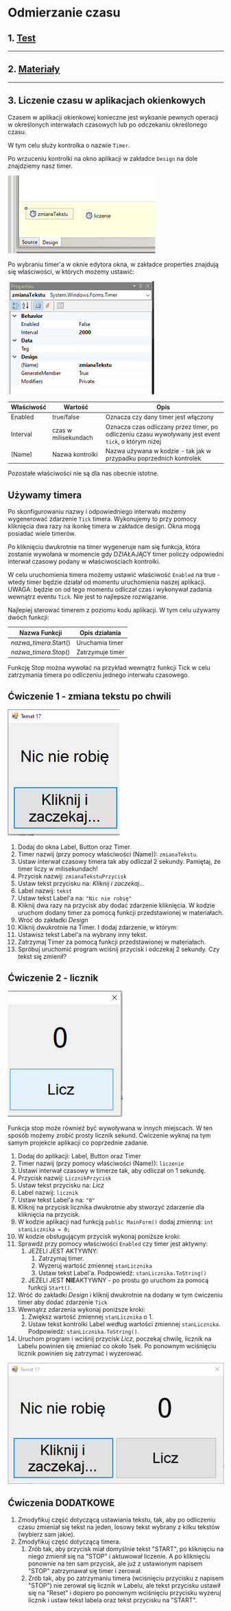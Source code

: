 # Odmierzanie czasu

## 1. [Test](http://bit.ly/AkademiaMP_P2T3)
---
## 2. [Materiały](Materiały.pdf)
---
## 3. Liczenie czasu w aplikacjach okienkowych

Czasem w aplikacji okienkowej konieczne jest wykoanie pewnych operacji w określonych interwałach czasowych lub po odczekaniu określonego czasu. 

W tym celu służy kontrolka o nazwie `Timer`.

Po wrzuceniu kontrolki na okno aplikacji w zakładce `Design` na dole znajdziemy nasz timer.

![Timer w oknie edycji](Grafiki/screen1.png)

Po wybraniu timer'a w oknie edytora okna, w zakładce properties znajdują się właściwości, w których możemy ustawić:

![Właściwości Timera](Grafiki/screen2.png)

| Właściwość | Wartość | Opis |
|-|-|-|
|Enabled|true/false|Oznacza czy dany timer jest włączony|
|Interval|czas w milisekundach|Oznacza czas odliczany przez timer, po odliczeniu czasu wywoływany jest event `tick`, o którym niżej|
|(Name)|Nazwa kontrolki|Nazwa używana w kodzie - tak jak w przypadku poprzednich kontrolek|

Pozostałe właściwości nie są dla nas obecnie istotne.

## Używamy timera

Po skonfigurowaniu nazwy i odpowiedniego interwału możemy wygenerować zdarzenie `Tick` timera. Wykonujemy to przy pomocy kliknięcia dwa razy na ikonkę timera w zakładce design. Okna mogą posiadać wiele timerów.

Po kliknięciu dwukrotnie na timer wygeneruje nam się funkcja, która zostanie wywołana w momencie gdy DZIAŁAJĄCY timer policzy odpowiedni interwał czasowy podany w właściwościach kontrolki.

W celu uruchomienia timera możemy ustawić właściwość `Enabled` na true - wtedy timer będzie działał od momentu uruchomienia naszej aplikacji. UWAGA: będzie on od tego momentu odliczał czas i wykonywał zadania wewnątrz eventu `Tick`. Nie jest to najlepsze rozwiązanie.

Najlepiej sterować timerem z poziomu kodu aplikacji. W tym celu używamy dwóch funkcji:

|Nazwa Funkcji|Opis działania|
|-|-|
|*nazwa_timera*.Start()| Uruchamia timer |
|*nazwa_timera*.Stop()| Zatrzymuje timer |

Funkcję Stop można wywołać na przykład wewnątrz funkcji Tick w celu zatrzymania timera po odliczeniu jednego interwału czasowego.

## Ćwiczenie 1 - zmiana tekstu po chwili

![Zmiana tekstu](Grafiki/screen3.png)

1. Dodaj do okna Label, Button oraz Timer.
2. Timer nazwij (przy pomocy właściwości (Name)): `zmianaTekstu`.
3. Ustaw interwał czasowy timera tak aby odliczał 2 sekundy. Pamiętaj, że timer liczy w milisekundach!
4. Przycisk nazwij: `zmianaTekstuPrzycisk`
5. Ustaw tekst przycisku na: *Kliknij i zaczekaj...*
6. Label nazwij: `tekst`
7. Ustaw tekst Label'a na: `"Nic nie robię"`
8. Kliknij dwa razy na przycisk aby dodać zdarzenie kliknięcia. W kodzie uruchom dodany timer za pomocą funkcji przedstawionej w materiałach.
9. Wróć do zakładki *Design*
10. Kliknij dwukrotnie na Timer. I dodaj zdarzenie, w którym:
   1. Ustawisz tekst Label'a na wybrany inny tekst.
   2. Zatrzymaj Timer za pomocą funkcji przedstawionej w materiałach.
11. Spróbuj uruchomić program wciśnij przycisk i odczekaj 2 sekundy. Czy tekst się zmienił?

## Ćwiczenie 2 - licznik 

![Licznik](Grafiki/screen4.png)

Funkcja stop może również być wywoływana w innych miejscach. W ten sposób możemy zrobić prosty licznik sekund. Ćwiczenie wyknaj na tym samym projekcie aplikacji co poprzednie zadanie. 
1. Dodaj do aplikacji: Label, Button oraz Timer
2. Timer nazwij (przy pomocy właściwości (Name)): `liczenie`
3. Ustawi interwał czasowy w timerze tak, aby odliczał on 1 sekundę.
4. Przycisk nazwij: `LicznikPrzycisk`
5. Ustaw tekst przycisku na: *Licz*
6. Label nazwij: `licznik`
7. Ustaw tekst Label'a na: `"0"`
8. Kliknij na przycisk licznika dwukrotnie aby stworzyć zdarzenie dla kliknięcia na przycisk.
9. W kodzie aplikacji nad funkcją `public MainForm()` dodaj zmienną: `int stanLicznika = 0;`
10. W kodzie obsługującym przycisk wykonaj poniższe kroki:
   1.  Sprawdź przy pomocy właściwości `Enabled` czy timer jest aktywny:
       1.  JEŻELI JEST AKTYWNY: 
           1.  Zatrzymaj timer.
           2.  Wyzeruj wartość zmiennej `stanLicznika`
           3.  Ustaw tekst Label'a. Podpowiedź: `stanLicznika.ToString()`
        1. JEŻELI JEST **NIE**AKTYWNY - po prostu go uruchom za pomocą funkcji `Start()`.
11. Wróć do zakładki *Design* i kliknij dwukrotnie na dodany w tym ćwiczeniu timer aby dodać zdarzenie `Tick`
12. Wewnątrz zdarzenia wykonaj poniższe kroki:
    1.  Zwiększ wartość zmiennej `stanLicznika` o 1.
    2.  Ustaw tekst kontrolki Label według wartości zmiennej `stanLicznika`. Podpowiedź: `stanLicznika.ToString()`.
13. Uruchom program i wciśnij przycisk *Licz*, poczekaj chwilę, licznik na Labelu powinien się zmieniać co około 1sek. Po ponownym wciśnięciu licznik powinien się zatrzymać i wyzerować. 

![Całość aplikacji](Grafiki/screen5.png)

## Ćwiczenia DODATKOWE

1. Zmodyfikuj część dotyczącą ustawiania tekstu, tak, aby po odliczeniu czasu zmieniał się tekst na jeden, losowy tekst wybrany z kilku tekstów (wybierz sam jakie). 
2. Zmodyfikuj część dotyczącą timera.
   1. Zrób tak, aby przycisk miał domyślnie tekst "START", po kliknięciu na niego zmienił się na "STOP" i aktuwował liczenie. A po kliknięciu ponownie na ten sam przycisk, ale już z ustawionym napisem "STOP" zatrzymawał się timer i zerował.
   2. Zrób tak, aby po zatrzymaniu timera (wciśnięciu przycisku z napisem "STOP") nie zerował się licznik w Labelu, ale tekst przycisku ustawił się na "Reset" i dopiero po ponownym wciśnięciu przycisku wyzeruj licznik i ustaw tekst labela oraz tekst przycisku na "START".